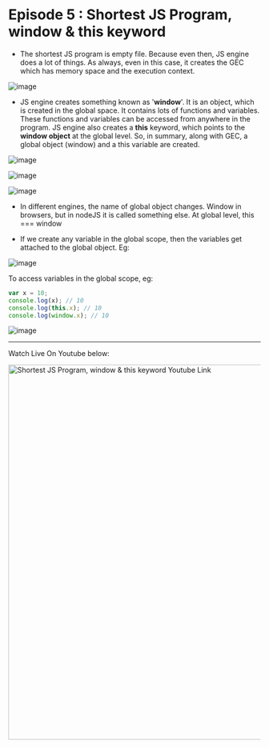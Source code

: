 # Episode 5 : Shortest JS Program, window & this keyword

* The shortest JS program is empty file. Because even then, JS engine does a lot of things. As always, even in this case, it creates the GEC which has memory space and the execution context.

![image](https://github.com/R-SNGH/javascript-notes/assets/117880135/626198e2-073f-4963-b377-5240b1a9b4bb)


* JS engine creates something known as '**window**'. It is an object, which is created in the global space. It contains lots of functions and variables. These functions and variables can be accessed from anywhere in the program. JS engine also creates a **this** keyword, which points to the **window object** at the global level. So, in summary, along with GEC, a global object (window) and a this variable are created.

![image](https://github.com/R-SNGH/javascript-notes/assets/117880135/6bd43e0a-12b9-4f98-8fec-5a373a016b55)

![image](https://github.com/R-SNGH/javascript-notes/assets/117880135/a446d3cc-7218-415d-a8f4-2f33942c4c10)

![image](https://github.com/R-SNGH/javascript-notes/assets/117880135/51211f1d-e10d-450e-be82-07a242b034bb)


* In different engines, the name of global object changes. Window in browsers, but in nodeJS it is called something else. At global level, this === window

* If we create any variable in the global scope, then the variables get attached to the global object.
Eg:

![image](https://github.com/R-SNGH/javascript-notes/assets/117880135/3de4bf6f-069e-4b22-891f-22318147992a)


To access variables in the global scope, eg:
```js
var x = 10;
console.log(x); // 10
console.log(this.x); // 10
console.log(window.x); // 10
```
![image](https://github.com/R-SNGH/javascript-notes/assets/117880135/1388b105-6e5f-4be0-9a6c-a4b285e19857)

<hr>

Watch Live On Youtube below:

<a href="https://www.youtube.com/watch?v=QCRpVw2KXf8&ab_channel=AkshaySaini" target="_blank"><img src="https://img.youtube.com/vi/QCRpVw2KXf8/0.jpg" width="750"
alt="Shortest JS Program, window & this keyword Youtube Link"/></a>
